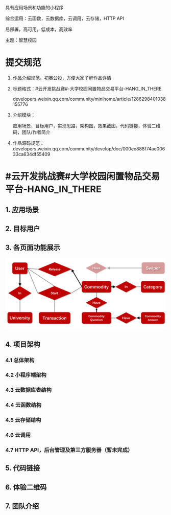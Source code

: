 具有应用场景和功能的小程序

综合运用：云函数，云数据库，云调用，云存储，HTTP API

易部署，高可用，低成本，高效率

主题：智慧校园

# 提交规范

1. 作品介绍规范，初赛公投，方便大家了解作品详情

2. 标题格式：#云开发挑战赛#-大学校园闲置物品交易平台-HANG_IN_THERE

   developers.weixin.qq.com/community/minihome/article/1286298401038155776

3. 介绍模块：

   应用场景，目标用户，实现思路，架构图，效果截图，代码链接，体验二维码，团队/作者简介

4. 作品源码规范：developers.weixin.qq.com/community/develop/doc/000ee888f74ae00633ca634df55409



# #云开发挑战赛#大学校园闲置物品交易平台-HANG_IN_THERE



## 1. 应用场景





## 2. 目标用户





## 3. 各页面功能展示







![ER-modeling](https://github.com/2horse9sun/images/raw/master/University-O2O-img/ER-modeling.png)





## 4. 项目架构



### 4.1 总体架构



### 4.2 小程序端架构





### 4.3 云数据库表结构





### 4.4 云函数结构



### 4.5 云存储结构



### 4.6 云调用



### 4.7 HTTP API，后台管理及第三方服务器（暂未完成）







## 5. 代码链接





## 6. 体验二维码





## 7. 团队介绍





### 





